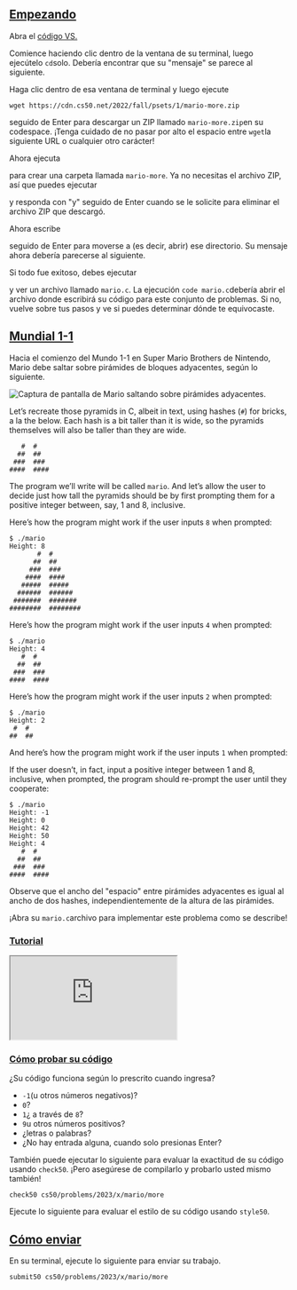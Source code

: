 ## [Empezando](https://cs50.harvard.edu/x/2023/psets/1/mario/more/#getting-started)

Abra el [código VS.](https://cs50.dev/)

Comience haciendo clic dentro de la ventana de su terminal, luego ejecútelo `cd`solo. Debería encontrar que su "mensaje" se parece al siguiente.

Haga clic dentro de esa ventana de terminal y luego ejecute

```
wget https://cdn.cs50.net/2022/fall/psets/1/mario-more.zip
```

seguido de Enter para descargar un ZIP llamado `mario-more.zip`en su codespace. ¡Tenga cuidado de no pasar por alto el espacio entre `wget`la siguiente URL o cualquier otro carácter!

Ahora ejecuta

para crear una carpeta llamada `mario-more`. Ya no necesitas el archivo ZIP, así que puedes ejecutar

y responda con "y" seguido de Enter cuando se le solicite para eliminar el archivo ZIP que descargó.

Ahora escribe

seguido de Enter para moverse a (es decir, abrir) ese directorio. Su mensaje ahora debería parecerse al siguiente.

Si todo fue exitoso, debes ejecutar

y ver un archivo llamado `mario.c`. La ejecución `code mario.c`debería abrir el archivo donde escribirá su código para este conjunto de problemas. Si no, vuelve sobre tus pasos y ve si puedes determinar dónde te equivocaste.

## [Mundial 1-1](https://cs50.harvard.edu/x/2023/psets/1/mario/more/#world-1-1)

Hacia el comienzo del Mundo 1-1 en Super Mario Brothers de Nintendo, Mario debe saltar sobre pirámides de bloques adyacentes, según lo siguiente.

![Captura de pantalla de Mario saltando sobre pirámides adyacentes.](https://cs50.harvard.edu/x/2023/psets/1/mario/more/pyramids.png)

Let’s recreate those pyramids in C, albeit in text, using hashes (`#`) for bricks, a la the below. Each hash is a bit taller than it is wide, so the pyramids themselves will also be taller than they are wide.

```
   #  #
  ##  ##
 ###  ###
####  ####
```

The program we’ll write will be called `mario`. And let’s allow the user to decide just how tall the pyramids should be by first prompting them for a positive integer between, say, 1 and 8, inclusive.

Here’s how the program might work if the user inputs `8` when prompted:

```
$ ./mario
Height: 8
       #  #
      ##  ##
     ###  ###
    ####  ####
   #####  #####
  ######  ######
 #######  #######
########  ########

```

Here’s how the program might work if the user inputs `4` when prompted:

```
$ ./mario
Height: 4
   #  #
  ##  ##
 ###  ###
####  ####
```

Here’s how the program might work if the user inputs `2` when prompted:

```
$ ./mario
Height: 2
 #  #
##  ##
```

And here’s how the program might work if the user inputs `1` when prompted:

If the user doesn’t, in fact, input a positive integer between 1 and 8, inclusive, when prompted, the program should re-prompt the user until they cooperate:

```
$ ./mario
Height: -1
Height: 0
Height: 42
Height: 50
Height: 4
   #  #
  ##  ##
 ###  ###
####  ####
```

Observe que el ancho del "espacio" entre pirámides adyacentes es igual al ancho de dos hashes, independientemente de la altura de las pirámides.

¡Abra su `mario.c`archivo para implementar este problema como se describe!

### [Tutorial](https://cs50.harvard.edu/x/2023/psets/1/mario/more/#walkthrough)

<iframe allow="accelerometer; autoplay; encrypted-media; gyroscope; picture-in-picture" allowfullscreen="" data-video="" src="https://www.youtube.com/embed/FzN9RAjYG_Q?modestbranding=0&amp;rel=0&amp;showinfo=0" data-ruffle-polyfilled="" scrolling="no" id="iFrameResizer0"></iframe>

### [Cómo probar su código](https://cs50.harvard.edu/x/2023/psets/1/mario/more/#how-to-test-your-code)

¿Su código funciona según lo prescrito cuando ingresa?

-   `-1`(u otros números negativos)?
-   `0`?
-   `1`¿ a través de `8`?
-   `9`u otros números positivos?
-   ¿letras o palabras?
-   ¿No hay entrada alguna, cuando solo presionas Enter?

También puede ejecutar lo siguiente para evaluar la exactitud de su código usando `check50`. ¡Pero asegúrese de compilarlo y probarlo usted mismo también!

```
check50 cs50/problems/2023/x/mario/more
```

Ejecute lo siguiente para evaluar el estilo de su código usando `style50`.

## [Cómo enviar](https://cs50.harvard.edu/x/2023/psets/1/mario/more/#how-to-submit)

En su terminal, ejecute lo siguiente para enviar su trabajo.

```
submit50 cs50/problems/2023/x/mario/more
```

